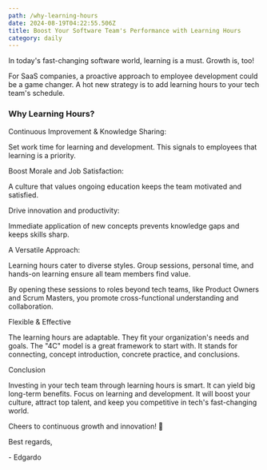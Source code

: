 ```yaml
---
path: /why-learning-hours
date: 2024-08-19T04:22:55.506Z
title: Boost Your Software Team's Performance with Learning Hours
category: daily
---
```

In today's fast-changing software world, learning is a must. Growth is, too!

For SaaS companies, a proactive approach to employee development could be a game changer. A hot new strategy is to add learning hours to your tech team's schedule.

### Why Learning Hours?

Continuous Improvement & Knowledge Sharing:

Set work time for learning and development. This signals to employees that learning is a priority.

Boost Morale and Job Satisfaction:

A culture that values ongoing education keeps the team motivated and satisfied.

Drive innovation and productivity:

Immediate application of new concepts prevents knowledge gaps and keeps skills sharp.

A Versatile Approach:

Learning hours cater to diverse styles. Group sessions, personal time, and hands-on learning ensure all team members find value.

By opening these sessions to roles beyond tech teams, like Product Owners and Scrum Masters, you promote cross-functional understanding and collaboration.

Flexible & Effective

The learning hours are adaptable. They fit your organization's needs and goals. The "4C" model is a great framework to start with. It stands for connecting, concept introduction, concrete practice, and conclusions.

Conclusion

Investing in your tech team through learning hours is smart. It can yield big long-term benefits. Focus on learning and development. It will boost your culture, attract top talent, and keep you competitive in tech's fast-changing world.

Cheers to continuous growth and innovation! 🚀

Best regards,

\- Edgardo